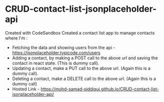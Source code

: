 # CRUD-contact-list-jsonplaceholder-api
Created with CodeSandbox
Created a contact list app to manage contacts where I'm :
* Fetching the data and showing users from the api - https://jsonplaceholder.typicode.com/users
* Adding a contact, by making a POST call to the above url and saving the contact in react state. (This is dummy call).
* Updating a contact, make a PUT call to the above url. (Again this is a dummy call).
* Deleting a contact, make a DELETE call to the above url. (Again this is a dummy call)
* Hosted Link - https://mohd-samad-siddiqui.github.io/CRUD-contact-list-jsonplaceholder-api/
